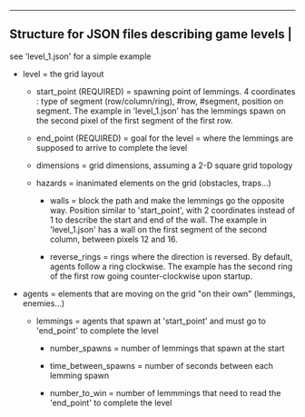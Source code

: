 -------------------------------------------------
Structure for JSON files describing game levels |
-------------------------------------------------

see 'level_1.json' for a simple example


- level = the grid layout

    - start_point (REQUIRED) = spawning point of lemmings. 4 coordinates : type of segment (row/column/ring), #row, #segment, position on segment. The example in 'level_1.json' has the lemmings spawn on the second pixel of the first segment of the first row.

    - end_point (REQUIRED) = goal for the level = where the lemmings are supposed to arrive to complete the level

    - dimensions = grid dimensions, assuming a 2-D square grid topology

    - hazards = inanimated elements on the grid (obstacles, traps...)

        - walls = block the path and make the lemmings go the opposite way. Position similar to 'start_point', with 2 coordinates instead of 1 to describe the start and end of the wall. The example in 'level_1.json' has a wall on the first segment of the second column, between pixels 12 and 16.

        - reverse_rings = rings where the direction is reversed. By default, agents follow a ring clockwise. The example has the second ring of the first row going counter-clockwise upon startup.


- agents = elements that are moving on the grid "on their own" (lemmings, enemies...)

    - lemmings = agents that spawn at 'start_point' and must go to 'end_point' to complete the level

        - number_spawns = number of lemmings that spawn at the start

        - time_between_spawns = number of seconds between each lemming spawn

        - number_to_win = number of lemmmings that need to read the 'end_point' to complete the level

